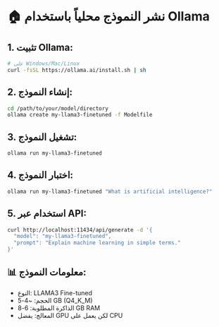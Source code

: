 
# 🏠 نشر النموذج محلياً باستخدام Ollama

## 1. تثبيت Ollama:
```bash
# على Windows/Mac/Linux
curl -fsSL https://ollama.ai/install.sh | sh
```

## 2. إنشاء النموذج:
```bash
cd /path/to/your/model/directory
ollama create my-llama3-finetuned -f Modelfile
```

## 3. تشغيل النموذج:
```bash
ollama run my-llama3-finetuned
```

## 4. اختبار النموذج:
```bash
ollama run my-llama3-finetuned "What is artificial intelligence?"
```

## 5. استخدام عبر API:
```bash
curl http://localhost:11434/api/generate -d '{
  "model": "my-llama3-finetuned",
  "prompt": "Explain machine learning in simple terms."
}'
```

## 📊 معلومات النموذج:
- النوع: LLAMA3 Fine-tuned
- الحجم: ~4-5 GB (Q4_K_M)
- الذاكرة المطلوبة: 6-8 GB RAM
- المعالج: يفضل GPU لكن يعمل على CPU
